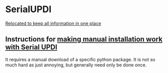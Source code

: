 # SerialUPDI
[Relocated to keep all information in one place](https://github.com/SpenceKonde/AVR-Guidance/blob/master/UPDI/jtag2updi.md)

## Instructions for [making manual installation work with Serial UPDI](https://github.com/SpenceKonde/megaTinyCore/blob/master/megaavr/tools/ManualPython.md)
It requires a manual download of a specific python package. It is not so much hard as just annoying, but generally need only be done once.
